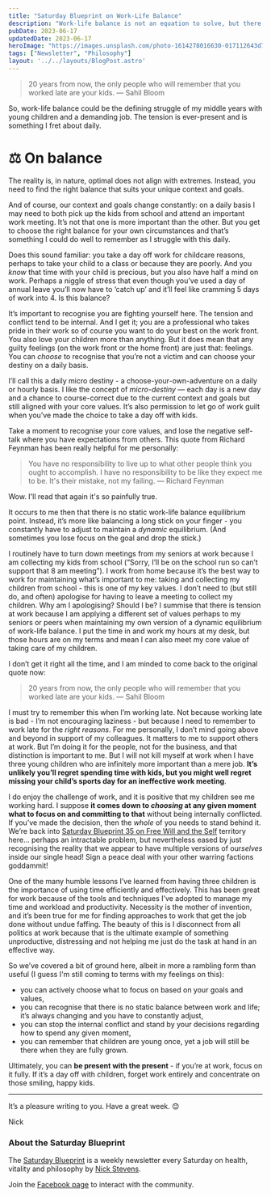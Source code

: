 ```yaml
---
title: "Saturday Blueprint on Work-Life Balance"
description: "Work-life balance is not an equation to solve, but there are some tips to help navigate the choppy seas of work and life."
pubDate: 2023-06-17
updatedDate: 2023-06-17
heroImage: "https://images.unsplash.com/photo-1614278016630-017112643d7f?crop=entropy&cs=tinysrgb&fit=max&fm=jpg&ixid=M3wxMTc3M3wwfDF8c2VhcmNofDF8fHlpbiUyMHlhbmd8ZW58MHx8fHwxNjg2OTM0NjQzfDA&ixlib=rb-4.0.3&q=80&w=2000"
tags: ["Newsletter", "Philosophy"]
layout: '../../layouts/BlogPost.astro'
---
```


<blockquote>20 years from now, the only people who will remember that you worked late are your kids. — Sahil Bloom</blockquote><p>So, work-life balance could be the defining struggle of my middle years with young children and a demanding job. The tension is ever-present and is something I fret about daily.</p><h1 id="%E2%9A%96%EF%B8%8F-on-balance">⚖️ On balance</h1><p>The reality is, in nature, optimal does not align with extremes. Instead, you need to find the right balance that suits your unique context and goals.</p><p>And of course, our context and goals change constantly: on a daily basis I may need to both pick up the kids from school and attend an important work meeting. It’s not that one is more important than the other. But you get to choose the right balance for your own circumstances and that’s something I could do well to remember as I struggle with this daily.</p><p>Does this sound familiar: you take a day off work for childcare reasons, perhaps to take your child to a class or because they are poorly. And you <em>know</em> that time with your child is precious, but you also have half a mind on work. Perhaps a niggle of stress that even though you’ve used a day of annual leave you’ll now have to ‘catch up’ and it’ll feel like cramming 5 days of work into 4. Is this balance?</p><p>It’s important to recognise you are fighting yourself here. The tension and conflict tend to be internal. And I get it; you are a professional who takes pride in their work so of course you want to do your best on the work front. You also love your children more than anything. But it does mean that any guilty feelings (on the work front or the home front) are just that: feelings. You can <em>choose</em> to recognise that you’re not a victim and can choose your destiny on a daily basis.</p><p>I’ll call this a daily micro destiny - a choose-your-own-adventure on a daily or hourly basis. I like the concept of <em>micro-destiny</em> — each day is a new day and a chance to course-correct due to the current context and goals but still aligned with your core values. It’s also permission to let go of work guilt when you’ve made the choice to take a day off with kids.</p><p>Take a moment to recognise your core values, and lose the negative self-talk where you have expectations from others. This quote from Richard Feynman has been really helpful for me personally:</p><blockquote>You have no responsibility to live up to what other people think you ought to accomplish. I have no responsibility to be like they expect me to be. It's their mistake, not my failing. — Richard Feynman</blockquote><p>Wow. I'll read that again it's so painfully true. </p><p>It occurs to me then that there is no static work-life balance equilibrium point. Instead, it’s more like balancing a long stick on your finger - you constantly have to adjust to maintain a <em>dynamic</em> equilibrium. (And sometimes you lose focus on the goal and drop the stick.)</p><p>I routinely have to turn down meetings from my seniors at work because I am collecting my kids from school (“Sorry, I’ll be on the school run so can’t support that 8 am meeting”). I work from home because it’s the best way to work for maintaining what’s important to me: taking and collecting my children from school - this is one of my key values. I don’t need to (but still do, and often) apologise for having to leave a meeting to collect my children. Why am I apologising? Should I be? I summise that there is tension at work because I am applying a different set of values perhaps to my seniors or peers when maintaining my own version of a dynamic equilibrium of work-life balance. I put the time in and work my hours at my desk, but those hours are on my terms and mean I can also meet my core value of taking care of my children.</p><p>I don’t get it right all the time, and I am minded to come back to the original quote now:</p><blockquote>20 years from now, the only people who will remember that you worked late are your kids. — Sahil Bloom</blockquote><p>I must try to remember this when I’m working late. Not because working late is bad - I’m not encouraging laziness - but because I need to remember to work late for the <em>right reasons</em>. For me personally, I don’t mind going above and beyond in support of my colleagues. It matters to me to support others at work. But I’m doing it for the people, not for the business, and that distinction is important to me. But I will not kill myself at work when I have three young children who are infinitely more important than a mere job. <strong>It’s unlikely you’ll regret spending time with kids, but you might well regret missing your child’s sports day for an ineffective work meeting</strong>.</p><p>I do enjoy the challenge of work, and it is positive that my children see me working hard. I suppose <strong>it comes down to <em>choosing</em> at any given moment what to focus on and committing to that</strong> without being internally conflicted. If you’ve made the decision, then the <em>whole</em> of you needs to stand behind it. We’re back into <a href="/blog/saturday-blueprint-on-free-will-and-the-self/">Saturday Blueprint 35 on Free Will and the Self</a> territory here… perhaps an intractable problem, but nevertheless eased by just recognising the reality that we appear to have multiple versions of our<em>selves</em> inside our single head! Sign a peace deal with your other warring factions goddammit!</p><p>One of the many humble lessons I’ve learned from having three children is the importance of using time efficiently and effectively. This has been great for work because of the tools and techniques I’ve adopted to manage my time and workload and productivity. Necessity is the mother of invention, and it’s been true for me for finding approaches to work that get the job done without undue faffing. The beauty of this is I disconnect from all politics at work because that is the ultimate example of something unproductive, distressing and not helping me just do the task at hand in an effective way.</p><p>So we’ve covered a bit of ground here, albeit in more a rambling form than useful (I guess I'm still coming to terms with my feelings on this):</p><ul><li>you can actively choose what to focus on based on your goals and values,</li><li>you can recognise that there is no static balance between work and life; it’s always changing and you have to constantly adjust,</li><li>you can stop the internal conflict and stand by your decisions regarding how to spend any given moment,</li><li>you can remember that children are young once, yet a job will still be there when they are fully grown.</li></ul><p>Ultimately, you can <strong>be present with the present</strong> - if you’re at work, focus on it fully. If it’s a day off with children, forget work entirely and concentrate on those smiling, happy kids.</p><hr><p>It’s a pleasure writing to you. Have a great week. 😊</p><p>Nick</p><h3 id="about-the-saturday-blueprint">About the Saturday Blueprint</h3><p>The <a href="/blog/newsletter/">Saturday Blueprint</a> is a weekly newsletter every Saturday on health, vitality and philosophy by <a href="/blog/">Nick Stevens</a>.</p><p>Join the <a href="https://www.facebook.com/devonblueprint/">Facebook page</a> to interact with the community.</p>